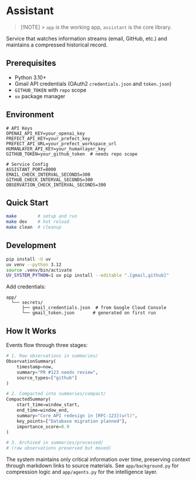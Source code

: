 # Assistant

> [!NOTE] > `app` is the working app, `assistant` is the core library.

Service that watches information streams (email, GitHub, etc.) and maintains a compressed historical record.

## Prerequisites

- Python 3.10+
- Gmail API credentials (OAuth2 `credentials.json` and `token.json`)
- `GITHUB_TOKEN` with `repo` scope
- `uv` package manager

## Environment

```env
# API Keys
OPENAI_API_KEY=your_openai_key
PREFECT_API_KEY=your_prefect_key
PREFECT_API_URL=your_prefect_workspace_url
HUMANLAYER_API_KEY=your_humanlayer_key
GITHUB_TOKEN=your_github_token  # needs repo scope

# Service Config
ASSISTANT_PORT=8000
EMAIL_CHECK_INTERVAL_SECONDS=300
GITHUB_CHECK_INTERVAL_SECONDS=300
OBSERVATION_CHECK_INTERVAL_SECONDS=300
```

## Quick Start

```bash
make        # setup and run
make dev    # hot reload
make clean  # cleanup
```

## Development

```bash
pip install -U uv
uv venv --python 3.12
source .venv/bin/activate
UV_SYSTEM_PYTHON=1 uv pip install --editable ".[gmail,github]"
```

Add credentials:

```
app/
  └── secrets/
      ├── gmail_credentials.json  # from Google Cloud Console
      └── gmail_token.json       # generated on first run
```

## How It Works

Events flow through three stages:

```python
# 1. Raw observations in summaries/
ObservationSummary(
    timestamp=now,
    summary="PR #123 needs review",
    source_types=["github"]
)

# 2. Compacted into summaries/compact/
CompactedSummary(
    start_time=window_start,
    end_time=window_end,
    summary="Core API redesign in [RFC-123](url)",
    key_points=["Database migration planned"],
    importance_score=0.9
)

# 3. Archived in summaries/processed/
# (raw observations preserved but moved)
```

The system maintains only critical information over time, preserving context through markdown links to source materials. See `app/background.py` for compression logic and `app/agents.py` for the intelligence layer.
